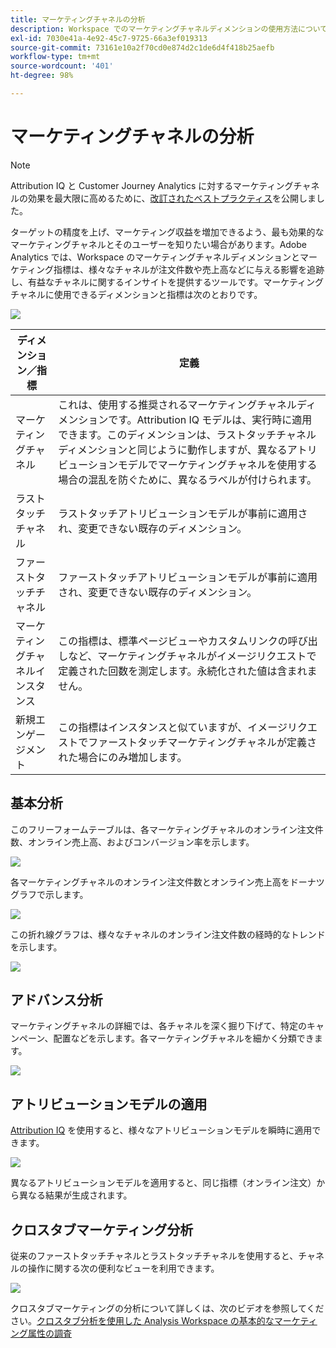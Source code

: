 ```yaml
---
title: マーケティングチャネルの分析
description: Workspace でのマーケティングチャネルディメンションの使用方法について説明します。
exl-id: 7030e41a-4e92-45c7-9725-66a3ef019313
source-git-commit: 73161e10a2f70cd0e874d2c1de6d4f418b25aefb
workflow-type: tm+mt
source-wordcount: '401'
ht-degree: 98%

---
```


# マーケティングチャネルの分析

>[!NOTE]
>
>Attribution IQ と Customer Journey Analytics に対するマーケティングチャネルの効果を最大限に高めるために、[改訂されたベストプラクティス](/help/components/c-marketing-channels/mchannel-best-practices.md)を公開しました。

ターゲットの精度を上げ、マーケティング収益を増加できるよう、最も効果的なマーケティングチャネルとそのユーザーを知りたい場合があります。Adobe Analytics では、Workspace のマーケティングチャネルディメンションとマーケティング指標は、様々なチャネルが注文件数や売上高などに与える影響を追跡し、有益なチャネルに関するインサイトを提供するツールです。マーケティングチャネルに使用できるディメンションと指標は次のとおりです。

![](assets/mc-dims.png)

| ディメンション／指標 | 定義 |
| --- | --- |
| マーケティングチャネル | これは、使用する推奨されるマーケティングチャネルディメンションです。Attribution IQ モデルは、実行時に適用できます。このディメンションは、ラストタッチチャネルディメンションと同じように動作しますが、異なるアトリビューションモデルでマーケティングチャネルを使用する場合の混乱を防ぐために、異なるラベルが付けられます。 |
| ラストタッチチャネル | ラストタッチアトリビューションモデルが事前に適用され、変更できない既存のディメンション。 |
| ファーストタッチチャネル | ファーストタッチアトリビューションモデルが事前に適用され、変更できない既存のディメンション。 |
| マーケティングチャネルインスタンス | この指標は、標準ページビューやカスタムリンクの呼び出しなど、マーケティングチャネルがイメージリクエストで定義された回数を測定します。永続化された値は含まれません。 |
| 新規エンゲージメント | この指標はインスタンスと似ていますが、イメージリクエストでファーストタッチマーケティングチャネルが定義された場合にのみ増加します。 |

## 基本分析

このフリーフォームテーブルは、各マーケティングチャネルのオンライン注文件数、オンライン売上高、およびコンバージョン率を示します。

![](assets/mc-viz1.png)

各マーケティングチャネルのオンライン注文件数とオンライン売上高をドーナツグラフで示します。

![](assets/mc-viz2.png)

この折れ線グラフは、様々なチャネルのオンライン注文件数の経時的なトレンドを示します。

![](assets/mc-viz3.png)

## アドバンス分析

マーケティングチャネルの詳細では、各チャネルを深く掘り下げて、特定のキャンペーン、配置などを示します。各マーケティングチャネルを細かく分類できます。

![](assets/mc-viz4.png)

## アトリビューションモデルの適用

[Attribution IQ](/help/analyze/analysis-workspace/attribution/overview.md) を使用すると、様々なアトリビューションモデルを瞬時に適用できます。

![](assets/mc-viz5.png)

異なるアトリビューションモデルを適用すると、同じ指標（オンライン注文）から異なる結果が生成されます。

## クロスタブマーケティング分析

従来のファーストタッチチャネルとラストタッチチャネルを使用すると、チャネルの操作に関する次の便利なビューを利用できます。

![](assets/mc-viz6.png)

クロスタブマーケティングの分析について詳しくは、次のビデオを参照してください。[クロスタブ分析を使用した Analysis Workspace の基本的なマーケティング属性の調査](https://experienceleague.adobe.com/docs/analytics-learn/tutorials/analysis-workspace/attribution-iq/using-cross-tab-analysis-to-explore-basic-marketing-attribution-in-analysis-workspace.html)
